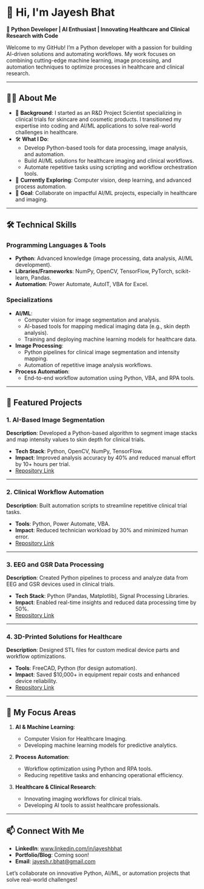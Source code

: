 # 👋 Hi, I'm Jayesh Bhat
**🌟 Python Developer | AI Enthusiast | Innovating Healthcare and Clinical Research with Code**  

Welcome to my GitHub! I’m a Python developer with a passion for building AI-driven solutions and automating workflows. My work focuses on combining cutting-edge machine learning, image processing, and automation techniques to optimize processes in healthcare and clinical research.  

---

## 🧑‍💻 About Me  

- 🔬 **Background**: I started as an R&D Project Scientist specializing in clinical trials for skincare and cosmetic products. I transitioned my expertise into coding and AI/ML applications to solve real-world challenges in healthcare.  
- 🛠️ **What I Do**:  
  - Develop Python-based tools for data processing, image analysis, and automation.  
  - Build AI/ML solutions for healthcare imaging and clinical workflows.  
  - Automate repetitive tasks using scripting and workflow orchestration tools.  
- 🚀 **Currently Exploring**: Computer vision, deep learning, and advanced process automation.  
- 🎯 **Goal**: Collaborate on impactful AI/ML projects, especially in healthcare and imaging.  

---

## 🛠️ Technical Skills  

### **Programming Languages & Tools**  
- **Python**: Advanced knowledge (image processing, data analysis, AI/ML development).  
- **Libraries/Frameworks**: NumPy, OpenCV, TensorFlow, PyTorch, scikit-learn, Pandas.  
- **Automation**: Power Automate, AutoIT, VBA for Excel.  

### **Specializations**  
- **AI/ML**:  
  - Computer vision for image segmentation and analysis.  
  - AI-based tools for mapping medical imaging data (e.g., skin depth analysis).  
  - Training and deploying machine learning models for healthcare data.  
- **Image Processing**:  
  - Python pipelines for clinical image segmentation and intensity mapping.  
  - Automation of repetitive image analysis workflows.  
- **Process Automation**:  
  - End-to-end workflow automation using Python, VBA, and RPA tools.  

---

## 🚀 Featured Projects  

### **1. AI-Based Image Segmentation**  
**Description**: Developed a Python-based algorithm to segment image stacks and map intensity values to skin depth for clinical trials.  
- **Tech Stack**: Python, OpenCV, NumPy, TensorFlow.  
- **Impact**: Improved analysis accuracy by 40% and reduced manual effort by 10+ hours per trial.  
- [Repository Link](#)

---

### **2. Clinical Workflow Automation**  
**Description**: Built automation scripts to streamline repetitive clinical trial tasks.  
- **Tools**: Python, Power Automate, VBA.  
- **Impact**: Reduced technician workload by 30% and minimized human error.  
- [Repository Link](#)

---

### **3. EEG and GSR Data Processing**  
**Description**: Created Python pipelines to process and analyze data from EEG and GSR devices used in clinical trials.  
- **Tech Stack**: Python (Pandas, Matplotlib), Signal Processing Libraries.  
- **Impact**: Enabled real-time insights and reduced data processing time by 50%.  
- [Repository Link](#)

---

### **4. 3D-Printed Solutions for Healthcare**  
**Description**: Designed STL files for custom medical device parts and workflow optimizations.  
- **Tools**: FreeCAD, Python (for design automation).  
- **Impact**: Saved $10,000+ in equipment repair costs and enhanced device reliability.  
- [Repository Link](#)

---

## 🌟 My Focus Areas  

1. **AI & Machine Learning**:  
   - Computer Vision for Healthcare Imaging.  
   - Developing machine learning models for predictive analytics.  

2. **Process Automation**:  
   - Workflow optimization using Python and RPA tools.  
   - Reducing repetitive tasks and enhancing operational efficiency.  

3. **Healthcare & Clinical Research**:  
   - Innovating imaging workflows for clinical trials.  
   - Developing AI tools to assist healthcare professionals.  

---

## 📫 Connect With Me  

- **LinkedIn**: www.linkedin.com/in/jayeshbhat 
- **Portfolio/Blog**: Coming soon!
- **Email**: jayesh.r.bhat@gmail.com

Let’s collaborate on innovative Python, AI/ML, or automation projects that solve real-world challenges!  
